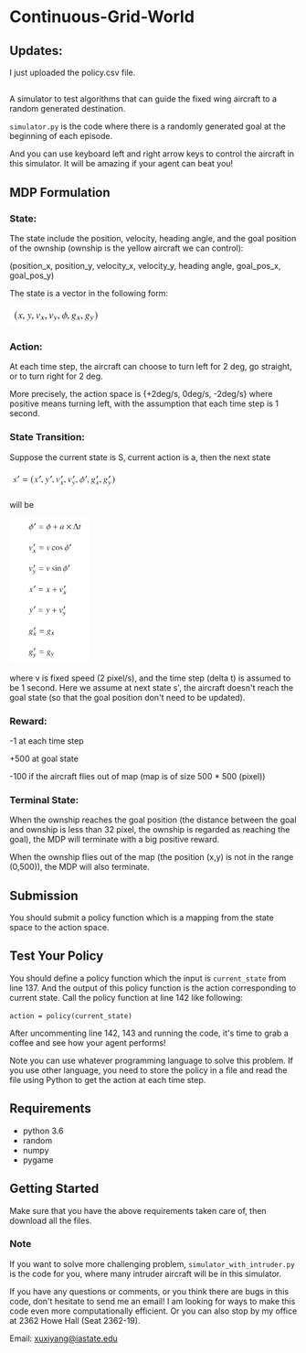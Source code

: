 # Continuous-Grid-World

## Updates:
I just uploaded the policy.csv file.

##

A simulator to test algorithms that can guide the fixed wing aircraft to a random generated destination.

`simulator.py` is the code where there is a randomly generated goal at the beginning of each episode.

And you can use keyboard left and right arrow keys to control the aircraft in this simulator.
It will be amazing if your agent can beat you!

## MDP Formulation

### State: 
The state include the position, velocity, heading angle, and the goal position of the ownship (ownship is the yellow aircraft we can control):

(position_x, position_y, velocity_x, velocity_y, heading angle, goal_pos_x, goal_pos_y) 

The state is a vector in the following form:

<img src="https://github.com/xuxiyang1993/continuous-grid-world/blob/master/images/state.png" width="160" height="35" />

### Action:
At each time step, the aircraft can choose to turn left for 2 deg, go straight, or to turn right for 2 deg.

More precisely, the action space is {+2deg/s, 0deg/s, -2deg/s} where positive means turning left, 
with the assumption that each time step is 1 second.

### State Transition:

Suppose the current state is S, current action is a, then the next state 

<img src="https://github.com/xuxiyang1993/continuous-grid-world/blob/master/images/sp.png" width="190" height="35" />

will be

<img src="https://github.com/xuxiyang1993/continuous-grid-world/blob/master/images/transition.png" width="140" height="255" />

where v is fixed speed (2 pixel/s), and the time step (delta t) is assumed to be 1 second. Here we assume at next state s', the aircraft doesn't reach the goal state (so that the goal position don't need to be updated).

### Reward:

-1 at each time step

+500 at goal state

-100 if the aircraft flies out of map (map is of size 500 * 500 (pixel))

### Terminal State:

When the ownship reaches the goal position (the distance between the goal and ownship is less than 32 pixel, the ownship is regarded as reaching the goal), the MDP will terminate with a big positive reward.

When the ownship flies out of the map (the position (x,y) is not in the range (0,500)), the MDP will also terminate.

## Submission

You should submit a policy function which is a mapping from the state space to the action space.

## Test Your Policy

You should define a policy function which the input is `current_state` from line 137. And the output of this policy function is the action corresponding to current state. Call the policy function at line 142 like following:

`action = policy(current_state)`

After uncommenting line 142, 143 and running the code, it's time to grab a coffee and see how your agent performs!

Note you can use whatever programming language to solve this problem. If you use other language, you need to store the policy in a file and read the file using Python to get the action at each time step.

## Requirements

* python 3.6
* random
* numpy
* pygame


## Getting Started

Make sure that you have the above requirements taken care of, then download all the files.

### Note
If you want to solve more challenging problem, `simulator_with_intruder.py` is the code for you, where many intruder aircraft will be in this simulator.

If you have any questions or comments, or you think there are bugs in this code, don't hesitate to send me an email! I am looking for ways to make this code even more computationally efficient. Or you can also stop by my office at 2362 Howe Hall (Seat 2362-19).

Email: xuxiyang@iastate.edu

